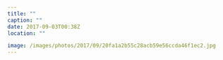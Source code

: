 ```yaml
---
title: ""
caption: ""
date: 2017-09-03T00:38Z
location: ""

image: /images/photos/2017/09/20fa1a2b55c28acb59e56ccda46f1ec2.jpg
---
```

